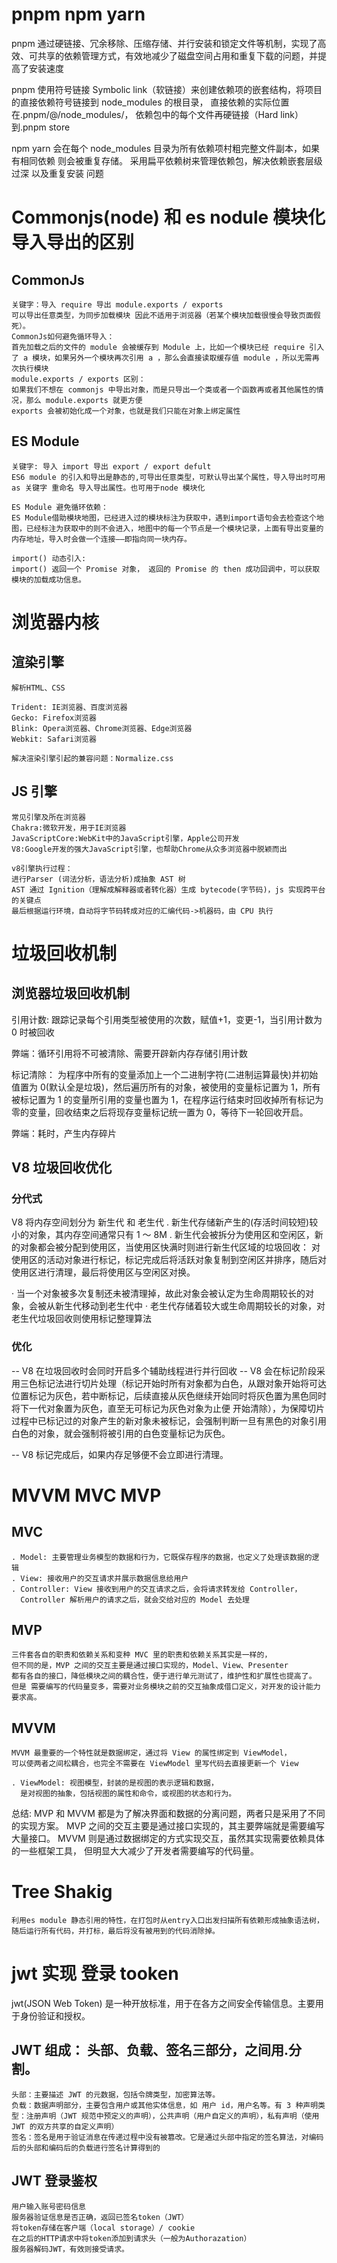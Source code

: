 # pnpm npm yarn

pnpm 通过硬链接、冗余移除、压缩存储、并行安装和锁定文件等机制，实现了高效、可共享的依赖管理方式，有效地减少了磁盘空间占用和重复下载的问题，并提高了安装速度

pnpm 使用符号链接 Symbolic link（软链接）来创建依赖项的嵌套结构，将项目的直接依赖符号链接到 node_modules 的根目录，
直接依赖的实际位置在.pnpm/<name>@<version>/node_modules/<name>，
依赖包中的每个文件再硬链接（Hard link）到.pnpm store

npm yarn 会在每个 node_modules 目录为所有依赖项村粗完整文件副本，如果有相同依赖 则会被重复存储。
采用扁平依赖树来管理依赖包，解决依赖嵌套层级过深 以及重复安装 问题

# Commonjs(node) 和 es nodule 模块化 导入导出的区别

## CommonJs

    关键字：导入 require 导出 module.exports / exports
    可以导出任意类型，为同步加载模块 因此不适用于浏览器（若某个模块加载很慢会导致页面假死）。
    CommonJs如何避免循环导入：
    首先加载之后的文件的 module 会被缓存到 Module 上，比如一个模块已经 require 引入了 a 模块，如果另外一个模块再次引用 a ，那么会直接读取缓存值 module ，所以无需再次执行模块
    module.exports / exports 区别：
    如果我们不想在 commonjs 中导出对象，而是只导出一个类或者一个函数再或者其他属性的情况，那么 module.exports 就更方便
    exports 会被初始化成一个对象，也就是我们只能在对象上绑定属性

## ES Module

    关键字: 导入 import 导出 export / export defult
    ES6 module 的引入和导出是静态的,可导出任意类型，可默认导出某个属性，导入导出时可用 as 关键字 重命名 导入导出属性。也可用于node 模块化

    ES Module 避免循环依赖：
    ES Module借助模块地图，已经进入过的模块标注为获取中，遇到import语句会去检查这个地图，已经标注为获取中的则不会进入，地图中的每一个节点是一个模块记录，上面有导出变量的内存地址，导入时会做一个连接——即指向同一块内存。

    import() 动态引入:
    import() 返回一个 Promise 对象， 返回的 Promise 的 then 成功回调中，可以获取模块的加载成功信息。

# 浏览器内核

## 渲染引擎

    解析HTML、CSS

    Trident: IE浏览器、百度浏览器
    Gecko: Firefox浏览器
    Blink: Opera浏览器、Chrome浏览器、Edge浏览器
    Webkit: Safari浏览器

    解决渲染引擎引起的兼容问题：Normalize.css

## JS 引擎

    常见引擎及所在浏览器
    Chakra:微软开发，用于IE浏览器
    JavaScriptCore:WebKit中的JavaScript引擎，Apple公司开发
    V8:Google开发的强大JavaScript引擎，也帮助Chrome从众多浏览器中脱颖而出

    v8引擎执行过程：
    进行Parser (词法分析，语法分析)成抽象 AST 树
    AST 通过 Ignition（理解成解释器或者转化器）生成 bytecode(字节码)，js 实现跨平台的关键点
    最后根据运行环境，自动将字节码转成对应的汇编代码->机器码，由 CPU 执行

# 垃圾回收机制

## 浏览器垃圾回收机制

引用计数:
跟踪记录每个引用类型被使用的次数，赋值+1，变更-1，当引用计数为 0 时被回收

弊端：循环引用将不可被清除、需要开辟新内存存储引用计数

标记清除：
为程序中所有的变量添加上一个二进制字符(二进制运算最快)并初始值置为 0(默认全是垃圾)，然后遍历所有的对象，被使用的变量标记置为 1，所有被标记置为 1 的变量所引用的变量也置为 1，在程序运行结束时回收掉所有标记为零的变量，回收结束之后将现存变量标记统一置为 0，等待下一轮回收开启。

弊端：耗时，产生内存碎片

## V8 垃圾回收优化

### 分代式

V8 将内存空间划分为 新生代 和 老生代
. 新生代存储新产生的(存活时间较短)较小的对象，其内存空间通常只有 1 ～ 8M
. 新生代会被拆分为使用区和空闲区，新的对象都会被分配到使用区，当使用区快满时则进行新生代区域的垃圾回收：
对使用区的活动对象进行标记，标记完成后将活跃对象复制到空闲区并排序，随后对使用区进行清理，最后将使用区与空闲区对换。

· 当一个对象被多次复制还未被清理掉，故此对象会被认定为生命周期较长的对象，会被从新生代移动到老生代中
· 老生代存储着较大或生命周期较长的对象，对老生代垃圾回收则使用标记整理算法

### 优化

-- V8 在垃圾回收时会同时开启多个辅助线程进行并行回收
-- V8 会在标记阶段采用三色标记法进行切片处理（标记开始时所有对象都为白色，从跟对象开始将可达位置标记为灰色，若中断标记，后续直接从灰色继续开始同时将灰色置为黑色同时将下一代对象置为灰色，直至无可标记为灰色对象为止便 开始清除），为保障切片过程中已标记过的对象产生的新对象未被标记，会强制判断一旦有黑色的对象引用白色的对象，就会强制将被引用的白色变量标记为灰色。

-- V8 标记完成后，如果内存足够便不会立即进行清理。

# MVVM MVC MVP

## MVC

    . Model: 主要管理业务模型的数据和行为，它既保存程序的数据，也定义了处理该数据的逻辑
    . View: 接收用户的交互请求并展示数据信息给用户
    . Controller: View 接收到用户的交互请求之后，会将请求转发给 Controller，
      Controller 解析用户的请求之后，就会交给对应的 Model 去处理

## MVP

    三件套各自的职责和依赖关系和变种 MVC 里的职责和依赖关系其实是一样的，
    但不同的是，MVP 之间的交互主要是通过接口实现的，Model、View、Presenter
    都有各自的接口，降低模块之间的耦合性，便于进行单元测试了，维护性和扩展性也提高了。
    但是 需要编写的代码量变多，需要对业务模块之前的交互抽象成借口定义，对开发的设计能力要求高。

## MVVM

    MVVM 最重要的一个特性就是数据绑定，通过将 View 的属性绑定到 ViewModel，
    可以使两者之间松耦合，也完全不需要在 ViewModel 里写代码去直接更新一个 View

    . ViewModel: 视图模型，封装的是视图的表示逻辑和数据，
      是对视图的抽象，包括视图的属性和命令，或视图的状态和行为。

总结: MVP 和 MVVM 都是为了解决界面和数据的分离问题，两者只是采用了不同的实现方案。
MVP 之间的交互主要是通过接口实现的，其主要弊端就是需要编写大量接口。
MVVM 则是通过数据绑定的方式实现交互，虽然其实现需要依赖具体的一些框架工具，
但明显大大减少了开发者需要编写的代码量。

# Tree Shakig

    利用es module 静态引用的特性，在打包时从entry入口出发扫描所有依赖形成抽象语法树，随后运行所有代码，并打标，最后将没有被用到的代码消除掉。

# jwt 实现 登录 tooken

jwt(JSON Web Token) 是一种开放标准，用于在各方之间安全传输信息。主要用于身份验证和授权。

## JWT 组成： 头部、负载、签名三部分，之间用.分割。

    头部：主要描述 JWT 的元数据，包括令牌类型，加密算法等。
    负载：数据声明部分，主要包含用户或其他实体信息，如 用户 id，用户名等。有 3 种声明类型：注册声明（JWT 规范中预定义的声明），公共声明（用户自定义的声明），私有声明（使用 JWT 的双方共享的自定义声明）
    签名：签名是用于验证消息在传递过程中没有被篡改。它是通过头部中指定的签名算法，对编码后的头部和编码后的负载进行签名计算得到的

## JWT 登录鉴权

    用户输入账号密码信息
    服务器验证信息是否正确，返回已签名token（JWT）
    将token存储在客户端（local storage）/ cookie
    在之后的HTTP请求中将token添加到请求头（一般为Authorazation）
    服务器解码JWT，有效则接受请求。

#

